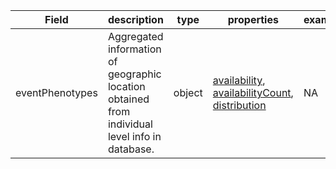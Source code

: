 |Field | description | type | properties | example | enum|
| ---| ---| ---| ---| ---| --- |
| eventPhenotypes | Aggregated information of geographic location obtained from individual level info in database. | object | [availability](./availability.md), [availabilityCount](./availabilityCount.md), [distribution](./distribution.md) | NA | NA|
